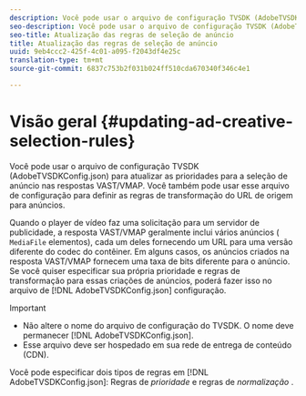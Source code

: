 ```yaml
---
description: Você pode usar o arquivo de configuração TVSDK (AdobeTVSDKConfig.json) para atualizar as prioridades para a seleção de anúncio nas respostas VAST/VMAP. Você também pode usar esse arquivo de configuração para definir as regras de transformação do URL de origem para anúncios.
seo-description: Você pode usar o arquivo de configuração TVSDK (AdobeTVSDKConfig.json) para atualizar as prioridades para a seleção de anúncio nas respostas VAST/VMAP. Você também pode usar esse arquivo de configuração para definir as regras de transformação do URL de origem para anúncios.
seo-title: Atualização das regras de seleção de anúncio
title: Atualização das regras de seleção de anúncio
uuid: 9eb4ccc2-425f-4c01-a095-f2043df4e25c
translation-type: tm+mt
source-git-commit: 6837c753b2f031b024ff510cda670340f346c4e1

---
```



# Visão geral {#updating-ad-creative-selection-rules}

Você pode usar o arquivo de configuração TVSDK (AdobeTVSDKConfig.json) para atualizar as prioridades para a seleção de anúncio nas respostas VAST/VMAP. Você também pode usar esse arquivo de configuração para definir as regras de transformação do URL de origem para anúncios.

Quando o player de vídeo faz uma solicitação para um servidor de publicidade, a resposta VAST/VMAP geralmente inclui vários anúncios ( `MediaFile` elementos), cada um deles fornecendo um URL para uma versão diferente do codec do contêiner. Em alguns casos, os anúncios criados na resposta VAST/VMAP fornecem uma taxa de bits diferente para o anúncio. Se você quiser especificar sua própria prioridade e regras de transformação para essas criações de anúncios, poderá fazer isso no arquivo de [!DNL AdobeTVSDKConfig.json] configuração.

>[!IMPORTANT]
>
>* Não altere o nome do arquivo de configuração do TVSDK. O nome deve permanecer [!DNL AdobeTVSDKConfig.json].
>* Esse arquivo deve ser hospedado em sua rede de entrega de conteúdo (CDN).
>



Você pode especificar dois tipos de regras em [!DNL AdobeTVSDKConfig.json]: Regras de *prioridade* e regras de *normalização* .
